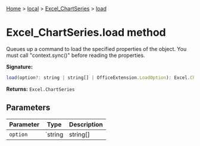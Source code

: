[Home](./index) &gt; [local](local.md) &gt; [Excel\_ChartSeries](local.excel_chartseries.md) &gt; [load](local.excel_chartseries.load.md)

# Excel\_ChartSeries.load method

Queues up a command to load the specified properties of the object. You must call "context.sync()" before reading the properties.

**Signature:**
```javascript
load(option?: string | string[] | OfficeExtension.LoadOption): Excel.ChartSeries;
```
**Returns:** `Excel.ChartSeries`

## Parameters

|  Parameter | Type | Description |
|  --- | --- | --- |
|  `option` | `string | string[] | OfficeExtension.LoadOption` |  |

